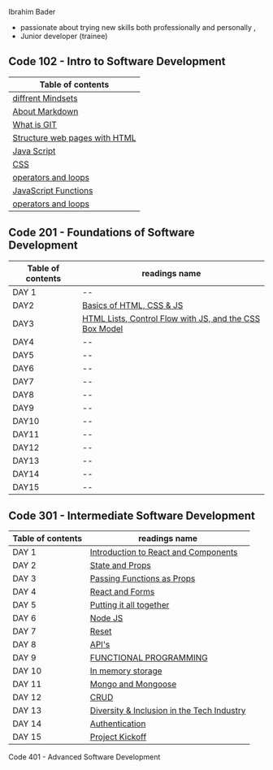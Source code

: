 Ibrahim Bader 
- passionate about trying new skills both professionally and personally ,
- Junior developer (trainee)



## Code 102 - Intro to Software Development

Table of contents |
------------ | 
[diffrent Mindsets](mindset) |
[About Markdown](markdown) |
[What is GIT](git) |
[Structure web pages with HTML](htmlread)|
[Java Script](jscrip)|
[CSS](csslanguage)|
[operators and loops](loops)|
[ JavaScript Functions](projava) |
[operators and loops](loops)|

## Code 201 - Foundations of Software Development 
Table of contents |readings name |
------------ | ------------ |
DAY 1| --|
DAY2| [Basics of HTML, CSS & JS](class-02)|
DAY3| [HTML Lists, Control Flow with JS, and the CSS Box Model](boxes)|
DAY4| --|
DAY5| --|
DAY6| --|
DAY7| --|
DAY8| --|
DAY9| --|
DAY10| --|
DAY11| --|
DAY12| --|
DAY13| --|
DAY14| --|
DAY15| --|

## Code 301 - Intermediate Software Development
Table of contents |readings name |
------------ | ------------ |
DAY 1| [Introduction to React and Components](react)|
DAY 2| [State and Props](state)|
DAY 3| [Passing Functions as Props](class3)|
DAY 4| [React and Forms](class4)|
DAY 5| [Putting it all together](class5)|
DAY 6| [Node JS](class6)|
DAY 7| [Reset](class07)|
DAY 8| [API's](class8)|
DAY 9| [FUNCTIONAL PROGRAMMING](class9)|
DAY 10| [In memory storage](class10)|
DAY 11| [Mongo and Mongoose](class11)|
DAY 12| [CRUD](class12)|
DAY 13| [Diversity & Inclusion in the Tech Industry](boxes)|
DAY 14| [Authentication](jscrip)|
DAY 15| [Project Kickoff](git)|

Code 401 - Advanced Software Development



